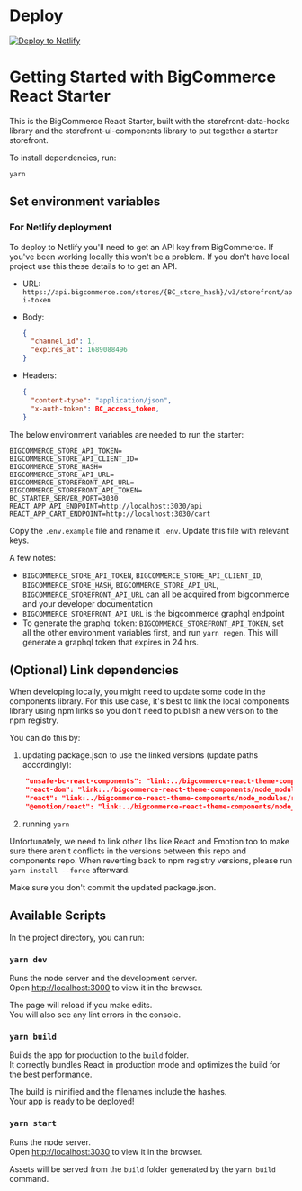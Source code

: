# Deploy

<a href="https://app.netlify.com/start/deploy?repository=https://github.com/moderntribe/bigcommerce-react-starter#REACT_APP_HOME_CATEGORIES_IDS=18,19&BIGCOMMERCE_CHANNEL_ID=593155&BIGCOMMERCE_STOREFRONT_API_URL=https://store-xs0ffdia6b.mybigcommerce.com/graphql&BIGCOMMERCE_STORE_API_CLIENT_ID=cv5o85n4nfqxks389988ohi6vo6awhy&BIGCOMMERCE_STORE_API_TOKEN=egs4amrk4mdrwsm7ds7tsc8soklu0hy&BIGCOMMERCE_STORE_API_URL=https://api.bigcommerce.com/stores/xs0ffdia6b&BIGCOMMERCE_STORE_HASH=xs0ffdia6b&SECRET_COOKIE_PASSWORD=bcisawesomebcisawesomebcisawesome&BIGCOMMERCE_STOREFRONT_API_TOKEN=eyJ0eXAiOiJKV1QiLCJhbGciOiJFUzI1NiJ9.eyJjaWQiOjEsImNvcnMiOlsiaHR0cDovL2xvY2FsaG9zdDozMDMwIl0sImVhdCI6MTY4MzY0NzU1NCwiaWF0IjoxNjUyMTExNTU3LCJpc3MiOiJCQyIsInNpZCI6MTAwMTAwNDUwNywic3ViIjoic3dtbnAwbDA5NW43ZHJ0ZnJxZnQxcWpmY3dmZnFldiIsInN1Yl90eXBlIjoyLCJ0b2tlbl90eXBlIjoxfQ._jcAmEg8DbHp_D-27_z7IbzT20H63VGzdOUCK3noNCQhKh1NX3R9Dxgxa8hgykwBfqN7HhpYW9TiXgg5ZJKqaw">
  <img src="https://www.netlify.com/img/deploy/button.svg" alt="Deploy to Netlify"
></a>

# Getting Started with BigCommerce React Starter

This is the BigCommerce React Starter, built with the
storefront-data-hooks library and the storefront-ui-components library
to put together a starter storefront.

To install dependencies, run:

```
yarn
```

## Set environment variables

### For Netlify deployment

To deploy to Netlify you'll need to get an API key from BigCommerce. If you've been working locally this won't be a problem. If you don't have local project use this these details to to get an API.
- URL: `https://api.bigcommerce.com/stores/{BC_store_hash}/v3/storefront/api-token`
- Body:

  ```json
  {
    "channel_id": 1,
    "expires_at": 1689088496
  }
  ```

- Headers:
  ```json
  {
    "content-type": "application/json",
    "x-auth-token": BC_access_token,
  }
  ```

The below environment variables are needed to run the starter:

```
BIGCOMMERCE_STORE_API_TOKEN=
BIGCOMMERCE_STORE_API_CLIENT_ID=
BIGCOMMERCE_STORE_HASH=
BIGCOMMERCE_STORE_API_URL=
BIGCOMMERCE_STOREFRONT_API_URL=
BIGCOMMERCE_STOREFRONT_API_TOKEN=
BC_STARTER_SERVER_PORT=3030
REACT_APP_API_ENDPOINT=http://localhost:3030/api
REACT_APP_CART_ENDPOINT=http://localhost:3030/cart
```

Copy the `.env.example` file and rename it `.env`. Update this file with relevant keys.

A few notes:

- `BIGCOMMERCE_STORE_API_TOKEN`, `BIGCOMMERCE_STORE_API_CLIENT_ID`, `BIGCOMMERCE_STORE_HASH`, `BIGCOMMERCE_STORE_API_URL`,
  `BIGCOMMERCE_STOREFRONT_API_URL` can all be acquired from bigcommerce
  and your developer documentation
- `BIGCOMMERCE_STOREFRONT_API_URL` is the bigcommerce graphql endpoint
- To generate the graphql token: `BIGCOMMERCE_STOREFRONT_API_TOKEN`, set
  all the other environment variables first, and run `yarn regen`. This
  will generate a graphql token that expires in 24 hrs.

## (Optional) Link dependencies

When developing locally, you might need to update some code in the components library. For this use case, it's best to link the local components library using npm links so you don't need to publish a new version to the npm registry.

You can do this by:

1. updating package.json to use the linked versions (update paths accordingly):

```json
    "unsafe-bc-react-components": "link:../bigcommerce-react-theme-components",
    "react-dom": "link:../bigcommerce-react-theme-components/node_modules/react-dom",
    "react": "link:../bigcommerce-react-theme-components/node_modules/react",
    "@emotion/react": "link:../bigcommerce-react-theme-components/node_modules/@emotion/react",
```

2. running `yarn`

Unfortunately, we need to link other libs like React and Emotion too to make sure there aren't conflicts in the versions between this repo and components repo. When reverting back to npm registry versions, please run `yarn install --force` afterward.

Make sure you don't commit the updated package.json.

## Available Scripts

In the project directory, you can run:

### `yarn dev`

Runs the node server and the development server.\
Open [http://localhost:3000](http://localhost:3000) to view it in the browser.

The page will reload if you make edits.\
You will also see any lint errors in the console.

### `yarn build`

Builds the app for production to the `build` folder.\
It correctly bundles React in production mode and optimizes the build for the best performance.

The build is minified and the filenames include the hashes.\
Your app is ready to be deployed!

### `yarn start`

Runs the node server.\
Open [http://localhost:3030](http://localhost:3030) to view it in the browser.

Assets will be served from the `build` folder generated by the `yarn build` command.

